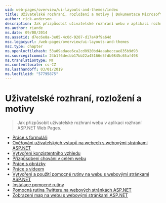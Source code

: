 ```yaml
---
uid: web-pages/overview/ui-layouts-and-themes/index
title: Uživatelské rozhraní, rozložení a motivy | Dokumentace Microsoftu
author: rick-anderson
description: Jak přizpůsobit uživatelské rozhraní webu v aplikaci rozhraní ASP.NET Web Pages.
ms.author: riande
ms.date: 09/08/2014
ms.assetid: d7ec6e8a-3e05-4c0d-9207-d17a49f9a64d
msc.legacyurl: /web-pages/overview/ui-layouts-and-themes
msc.type: chapter
ms.openlocfilehash: 53a09adaee6ca2cd0920bd4aaabeccae835b9d93
ms.sourcegitcommit: 24b1f6decbb17bb22a45166e5fdb0845c65af498
ms.translationtype: MT
ms.contentlocale: cs-CZ
ms.lasthandoff: 03/01/2019
ms.locfileid: "57795875"
---
```

<a name="ui-layouts-and-themes"></a>Uživatelské rozhraní, rozložení a motivy
====================
> Jak přizpůsobit uživatelské rozhraní webu v aplikaci rozhraní ASP.NET Web Pages.


- [Práce s formuláři](4-working-with-forms.md)
- [Ověřování uživatelských vstupů na webech s webovými stránkami ASP.NET](validating-user-input-in-aspnet-web-pages-sites.md)
- [Vytvoření konzistentního vzhledu](3-creating-a-consistent-look.md)
- [Přizpůsobení chování v celém webu](18-customizing-site-wide-behavior.md)
- [Práce s obrázky](9-working-with-images.md)
- [Práce s videem](10-working-with-video.md)
- [Vytvoření a použití pomocné rutiny na webu s webovými stránkami ASP.NET](creating-and-using-a-helper-in-an-aspnet-web-pages-site.md)
- [Instalace pomocné rutiny](installing-helpers.md)
- [Pomocná rutina Twitteru na webových stránkách ASP.NET](twitter-helper.md)
- [Zobrazení map na webu s webovými stránkami ASP.NET](displaying-maps-in-an-aspnet-web-pages-site.md)
